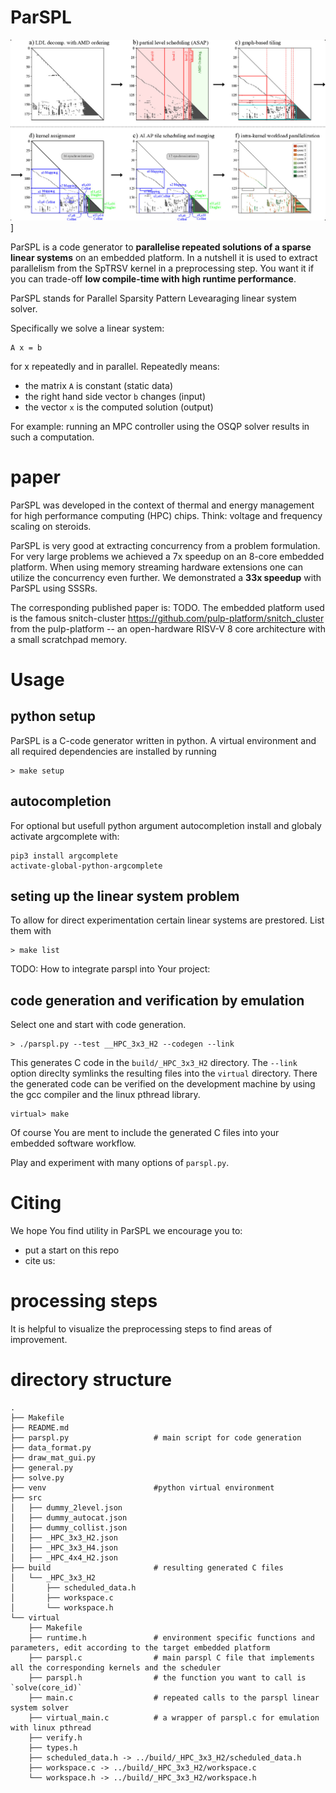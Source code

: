 # ParSPL
![ParSPL processing steps](docs/parspl.jpg)]

ParSPL is a code generator to **parallelise repeated solutions of a sparse linear systems** on an embedded platform.
In a nutshell it is used to extract parallelism from the SpTRSV kernel in a preprocessing step.
You want it if you can trade-off **low compile-time with high runtime performance**.

ParSPL stands for Parallel Sparsity Pattern Levearaging linear system solver.

Specifically we solve a linear system:
```
A x = b
```
for x repeatedly and in parallel. Repeatedly means:
- the matrix ```A``` is constant (static data)
- the right hand side vector ```b``` changes (input)
- the vector ```x``` is the computed solution (output)

For example: running an MPC controller using the OSQP solver results in such a computation.

# paper
ParSPL was developed in the context of thermal and energy management for high performance computing (HPC) chips.
Think: voltage and frequency scaling on steroids.

ParSPL is very good at extracting concurrency from a problem formulation.
For very large problems we achieved a 7x speedup on an 8-core embedded platform.
When using memory streaming hardware extensions one can utilize the concurrency even further.
We demonstrated a **33x speedup** with ParSPL using SSSRs.

The corresponding published paper is: TODO.
The embedded platform used is the famous snitch-cluster <https://github.com/pulp-platform/snitch_cluster> from the pulp-platform -- an open-hardware RISV-V 8 core architecture with a small scratchpad memory.


# Usage
## python setup
ParSPL is a C-code generator written in python.
A virtual environment and all required dependencies are installed by running
```
> make setup
```
## autocompletion
For optional but usefull python argument autocompletion install and globaly activate argcomplete with:
```
pip3 install argcomplete
activate-global-python-argcomplete
```
## seting up the linear system problem
To allow for direct experimentation certain linear systems are prestored. List them with
```
> make list
```
TODO: How to integrate parspl into Your project:

## code generation and verification by emulation
Select one and start with code generation.
```
> ./parspl.py --test __HPC_3x3_H2 --codegen --link
```
This generates C code in the `build/_HPC_3x3_H2` directory.
The `--link` option direclty symlinks the resulting files into the `virtual` directory.
There the generated code can be verified on the development machine by using the gcc compiler and the linux pthread library.
```
virtual> make
```
Of course You are ment to include the generated C files into your embedded software workflow.

Play and experiment with many options of `parspl.py`.


# Citing
We hope You find utility in ParSPL we encourage you to:
- put a start on this repo
- cite us:

# processing steps
It is helpful to visualize the preprocessing steps to find areas of improvement.


# directory structure
```
.
├── Makefile
├── README.md
├── parspl.py                   # main script for code generation
├── data_format.py
├── draw_mat_gui.py
├── general.py
├── solve.py
├── venv                        #python virtual environment
├── src
│   ├── dummy_2level.json
│   ├── dummy_autocat.json
│   ├── dummy_collist.json
│   ├── _HPC_3x3_H2.json
│   ├── _HPC_3x3_H4.json
│   ├── _HPC_4x4_H2.json
├── build                       # resulting generated C files
│   └── _HPC_3x3_H2
│       ├── scheduled_data.h
│       ├── workspace.c
│       └── workspace.h
└── virtual
    ├── Makefile
    ├── runtime.h               # environment specific functions and parameters, edit according to the target embedded platform
    ├── parspl.c                # main parspl C file that implements all the corresponding kernels and the scheduler
    ├── parspl.h                # the function you want to call is `solve(core_id)`
    ├── main.c                  # repeated calls to the parspl linear system solver
    ├── virtual_main.c          # a wrapper of parspl.c for emulation with linux pthread
    ├── verify.h
    ├── types.h
    ├── scheduled_data.h -> ../build/_HPC_3x3_H2/scheduled_data.h
    ├── workspace.c -> ../build/_HPC_3x3_H2/workspace.c
    └── workspace.h -> ../build/_HPC_3x3_H2/workspace.h
```

